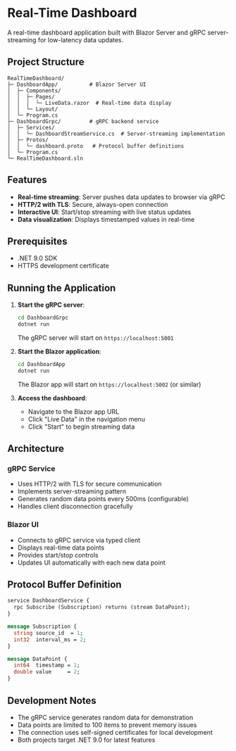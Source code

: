 # Real-Time Dashboard

A real-time dashboard application built with Blazor Server and gRPC server-streaming for low-latency data updates.

## Project Structure

```
RealTimeDashboard/
├─ DashboardApp/          # Blazor Server UI
│  ├─ Components/
│  │  ├─ Pages/
│  │  │  └─ LiveData.razor  # Real-time data display
│  │  └─ Layout/
│  └─ Program.cs
├─ DashboardGrpc/         # gRPC backend service
│  ├─ Services/
│  │  └─ DashboardStreamService.cs  # Server-streaming implementation
│  ├─ Protos/
│  │  └─ dashboard.proto   # Protocol buffer definitions
│  └─ Program.cs
└─ RealTimeDashboard.sln
```

## Features

- **Real-time streaming**: Server pushes data updates to browser via gRPC
- **HTTP/2 with TLS**: Secure, always-open connection
- **Interactive UI**: Start/stop streaming with live status updates
- **Data visualization**: Displays timestamped values in real-time

## Prerequisites

- .NET 9.0 SDK
- HTTPS development certificate

## Running the Application

1. **Start the gRPC server**:
   ```bash
   cd DashboardGrpc
   dotnet run
   ```
   The gRPC server will start on `https://localhost:5001`

2. **Start the Blazor application**:
   ```bash
   cd DashboardApp
   dotnet run
   ```
   The Blazor app will start on `https://localhost:5002` (or similar)

3. **Access the dashboard**:
   - Navigate to the Blazor app URL
   - Click "Live Data" in the navigation menu
   - Click "Start" to begin streaming data

## Architecture

### gRPC Service
- Uses HTTP/2 with TLS for secure communication
- Implements server-streaming pattern
- Generates random data points every 500ms (configurable)
- Handles client disconnection gracefully

### Blazor UI
- Connects to gRPC service via typed client
- Displays real-time data points
- Provides start/stop controls
- Updates UI automatically with each new data point

## Protocol Buffer Definition

```protobuf
service DashboardService {
  rpc Subscribe (Subscription) returns (stream DataPoint);
}

message Subscription {
  string source_id  = 1;
  int32  interval_ms = 2;
}

message DataPoint {
  int64  timestamp = 1;
  double value     = 2;
}
```

## Development Notes

- The gRPC service generates random data for demonstration
- Data points are limited to 100 items to prevent memory issues
- The connection uses self-signed certificates for local development
- Both projects target .NET 9.0 for latest features 